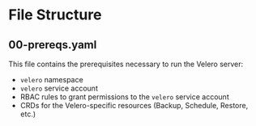 # File Structure

## 00-prereqs.yaml

This file contains the prerequisites necessary to run the Velero server:

- `velero` namespace
- `velero` service account
- RBAC rules to grant permissions to the `velero` service account
- CRDs for the Velero-specific resources (Backup, Schedule, Restore, etc.)
